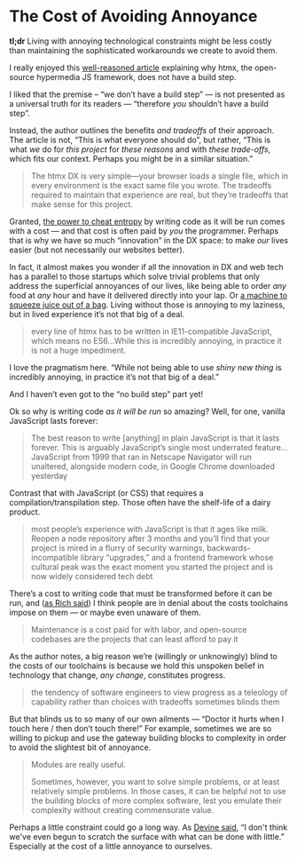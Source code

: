 # The Cost of Avoiding Annoyance

**tl;dr** Living with annoying technological constraints might be less costly than maintaining the sophisticated workarounds we create to avoid them.

I really enjoyed this [well-reasoned article](https://htmx.org/essays/no-build-step/) explaining why htmx, the open-source hypermedia JS framework, does not have a build step.

I liked that the premise – “we don’t have a build step” — is not presented as a universal truth for its readers — “therefore _you_ shouldn’t have a build step”.

Instead, the author outlines the benefits _and tradeoffs_ of their approach. The article is not, “This is what everyone should do”, but rather, “This is what _we_ do for _this project_ for _these reasons_ and with _these trade-offs_, which fits our context. Perhaps you might be in a similar situation.”

> The htmx DX is very simple—your browser loads a single file, which in every environment is the exact same file you wrote. The tradeoffs required to maintain that experience are real, but they’re tradeoffs that make sense for this project.

Granted, [the power to cheat entropy](https://blog.jim-nielsen.com/2020/cheating-entropy-with-native-web-tech/) by writing code as it will be run comes with a cost — and that cost is often paid by _you_ the programmer. Perhaps that is why we have so much “innovation” in the DX space: to make _our_ lives easier (but not necessarily our websites better).

In fact, it almost makes you wonder if all the innovation in DX and web tech has a parallel to those startups which solve trivial problems that only address the superficial annoyances of our lives, like being able to order _any_ food at _any_ hour and have it delivered directly into your lap. Or [a machine to squeeze juice out of a bag](https://www.theguardian.com/technology/2017/sep/01/juicero-silicon-valley-shutting-down). Living without those is annoying to my laziness, but in lived experience it’s not that big of a deal.  

> every line of htmx has to be written in IE11-compatible JavaScript, which means no ES6...While this is incredibly annoying, in practice it is not a huge impediment.

I love the pragmatism here. “While not being able to use _shiny new thing_ is incredibly annoying, in practice it’s not that big of a deal.”

And I haven’t even got to the “no build step” part yet!

Ok so why is writing code _as it will be run_ so amazing? Well, for one, vanilla JavaScript lasts forever:

> The best reason to write [anything] in plain JavaScript is that it lasts forever. This is arguably JavaScript’s single most underrated feature…JavaScript from 1999 that ran in Netscape Navigator will run unaltered, alongside modern code, in Google Chrome downloaded yesterday

Contrast that with JavaScript (or CSS) that requires a compilation/transpilation step. Those often have the shelf-life of a dairy product.

> most people’s experience with JavaScript is that it ages like milk. Reopen a node repository after 3 months and you’ll find that your project is mired in a flurry of security warnings, backwards-incompatible library “upgrades,” and a frontend framework whose cultural peak was the exact moment you started the project and is now widely considered tech debt

There’s a cost to writing code that must be transformed before it can be run, and ([as Rich said](https://notes.jim-nielsen.com/#2023-09-18T2029)) I think people are in denial about the costs toolchains impose on them — or maybe even unaware of them.

> Maintenance is a cost paid for with labor, and open-source codebases are the projects that can least afford to pay it

As the author notes, a big reason we’re (willingly or unknowingly) blind to the costs of our toolchains is because we hold this unspoken belief in technology that change, _any change_, constitutes progress.

> the tendency of software engineers to view progress as a teleology of capability rather than choices with tradeoffs sometimes blinds them 

But that blinds us to so many of our own ailments — “Doctor it hurts when I touch here / then don’t touch there!” For example, sometimes we are so willing to pickup and use the gateway building blocks to complexity in order to avoid the slightest bit of annoyance.

> Modules are really useful.
>
> Sometimes, however, you want to solve simple problems, or at least relatively simple problems. In those cases, it can be helpful not to use the building blocks of more complex software, lest you emulate their complexity without creating commensurate value. 

Perhaps a little constraint could go a long way. As [Devine said](https://blog.jim-nielsen.com/2023/precarious-modern-computing/), “I don't think we've even begun to scratch the surface with what can be done with little.” Especially at the cost of a little annoyance to ourselves.